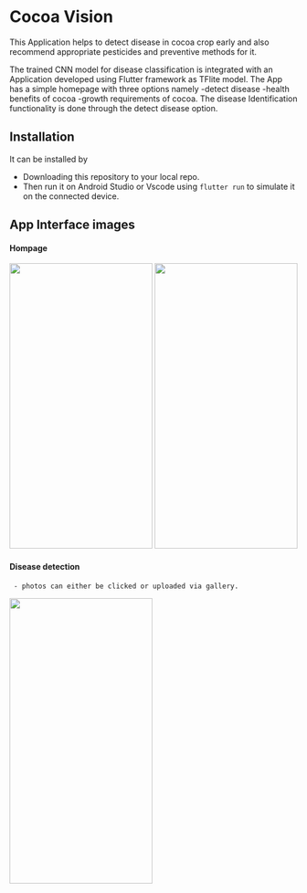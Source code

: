 # Cocoa Vision

This Application helps to detect disease in cocoa crop early and also recommend appropriate pesticides and preventive methods for it.

The trained CNN model for disease classification is integrated with an Application developed using Flutter framework as TFlite model.
The App has a simple homepage with three options namely 
-detect disease
-health benefits of cocoa 
-growth requirements of cocoa.
The disease Identification functionality is done through the detect disease option. 

## Installation

It can be installed by
 - Downloading this repository to your local repo.
 - Then run it on Android Studio or Vscode using `flutter run` to simulate it on the connected device.


## App Interface images
#### Hompage
<img src="https://github.com/AVKavan/Cocoa_vision/assets/107805278/13df6faf-e478-4356-abfd-a9ae62d2fb62" width="250" height="500" />
<img src="https://github.com/AVKavan/Cocoa_vision/assets/107805278/a3e2412c-5bbc-4717-bad8-fc05d0771cc7" width="250" height="500" />

#### Disease detection 
     - photos can either be clicked or uploaded via gallery.
<img src="https://github.com/AVKavan/WeatherApp-Flutter/assets/107805278/aaa3eb88-8ddc-4039-ac8d-9f456855dc37" width="250" height="500" />
     
     
